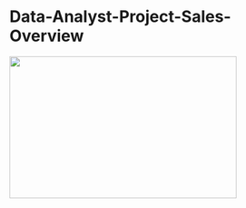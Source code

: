 # Data-Analyst-Project-Sales-Overview

<a href="https://app.powerbi.com/view?r=eyJrIjoiMzE0YjExODAtNDkxMC00YzNiLWEzYmYtMjRmM2VlNjBiMzdmIiwidCI6ImJhNmVjMGZmLTJmNzMtNDk5NC05YmYxLTU2Y2EwOTJjNzM0NiJ9&pageName=ReportSection">
<img src="https://user-images.githubusercontent.com/53033791/121921193-67f62c00-cd56-11eb-8c82-7baa0a858b89.png" width="400" height="250" />
</a>
